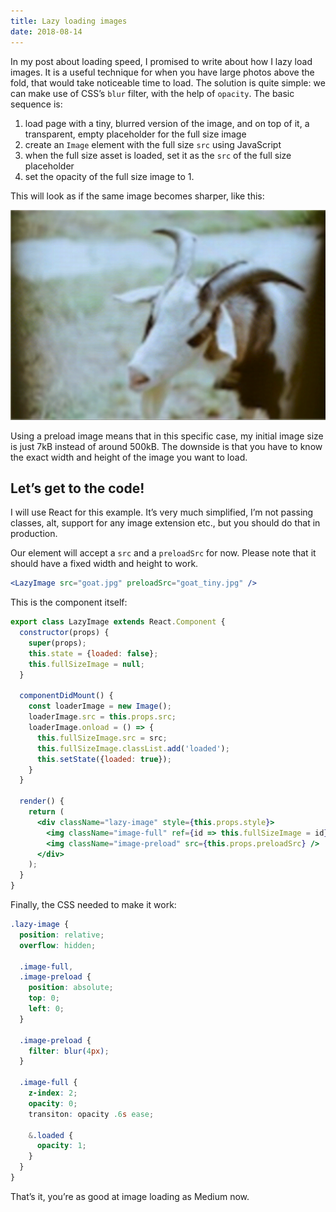 ```yaml
---
title: Lazy loading images
date: 2018-08-14
---
```

In my post about loading speed, I promised to write about how I lazy load images. It is a useful technique for when you have large photos above the fold, that would take noticeable time to load. The solution is quite simple: we can make use of CSS’s `blur` filter, with the help of `opacity`. The basic sequence is:

1. load page with a tiny, blurred version of the image, and on top of it, a transparent, empty placeholder for the full size image
2. create an `Image` element with the full size `src` using JavaScript
3. when the full size asset is loaded, set it as the `src` of the full size placeholder
4. set the opacity of the full size image to 1.

This will look as if the same image becomes sharper, like this:

![photo of a goat lazy-loaded, with blur-up effect](/img/goat.gif)

Using a preload image means that in this specific case, my initial image size is just 7kB instead of around 500kB. The downside is that you have to know the exact width and height of the image you want to load.

## Let’s get to the code!

I will use React for this example. It’s very much simplified, I’m not passing classes, alt, support for any image extension etc., but you should do that in production.

Our element will accept a `src` and a `preloadSrc` for now. Please note that it should have a fixed width and height to work.

```jsx
<LazyImage src="goat.jpg" preloadSrc="goat_tiny.jpg" />
```

This is the component itself:

```jsx
export class LazyImage extends React.Component {
  constructor(props) {
    super(props);
    this.state = {loaded: false};
    this.fullSizeImage = null;
  }

  componentDidMount() {
    const loaderImage = new Image();
    loaderImage.src = this.props.src;
    loaderImage.onload = () => {
      this.fullSizeImage.src = src;
      this.fullSizeImage.classList.add('loaded');
      this.setState({loaded: true});
    }
  }

  render() {
    return (
      <div className="lazy-image" style={this.props.style}>
        <img className="image-full" ref={id => this.fullSizeImage = id} />
        <img className="image-preload" src={this.props.preloadSrc} />
      </div>
    );
  }
}
```

Finally, the CSS needed to make it work:

```scss
.lazy-image {
  position: relative;
  overflow: hidden;

  .image-full,
  .image-preload {
    position: absolute;
    top: 0;
    left: 0;
  }

  .image-preload {
    filter: blur(4px);
  }

  .image-full {
    z-index: 2;
    opacity: 0;
    transiton: opacity .6s ease;

    &.loaded {
      opacity: 1;
    }
  }
}
```

That’s it, you’re as good at image loading as Medium now.
